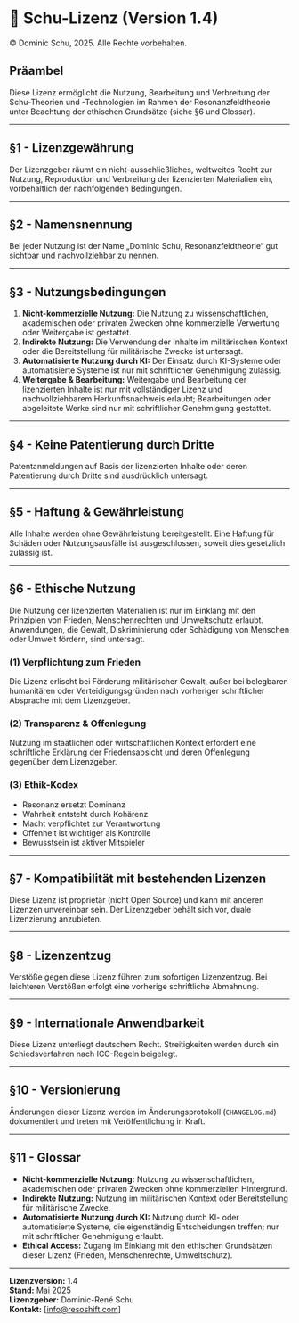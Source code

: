 # 📜 Schu-Lizenz (Version 1.4)  
© Dominic Schu, 2025. Alle Rechte vorbehalten.

## Präambel  
Diese Lizenz ermöglicht die Nutzung, Bearbeitung und Verbreitung der Schu-Theorien und -Technologien im Rahmen der Resonanzfeldtheorie unter Beachtung der ethischen Grundsätze (siehe §6 und Glossar).  

---

## §1 - Lizenzgewährung  
Der Lizenzgeber räumt ein nicht-ausschließliches, weltweites Recht zur Nutzung, Reproduktion und Verbreitung der lizenzierten Materialien ein, vorbehaltlich der nachfolgenden Bedingungen.  

---

## §2 - Namensnennung  
Bei jeder Nutzung ist der Name „Dominic Schu, Resonanzfeldtheorie“ gut sichtbar und nachvollziehbar zu nennen.  

---

## §3 - Nutzungsbedingungen  
1. **Nicht-kommerzielle Nutzung:** Die Nutzung zu wissenschaftlichen, akademischen oder privaten Zwecken ohne kommerzielle Verwertung oder Weitergabe ist gestattet.  
2. **Indirekte Nutzung:** Die Verwendung der Inhalte im militärischen Kontext oder die Bereitstellung für militärische Zwecke ist untersagt.  
3. **Automatisierte Nutzung durch KI:** Der Einsatz durch KI-Systeme oder automatisierte Systeme ist nur mit schriftlicher Genehmigung zulässig.  
4. **Weitergabe & Bearbeitung:** Weitergabe und Bearbeitung der lizenzierten Inhalte ist nur mit vollständiger Lizenz und nachvollziehbarem Herkunftsnachweis erlaubt; Bearbeitungen oder abgeleitete Werke sind nur mit schriftlicher Genehmigung gestattet.  

---

## §4 - Keine Patentierung durch Dritte  
Patentanmeldungen auf Basis der lizenzierten Inhalte oder deren Patentierung durch Dritte sind ausdrücklich untersagt.  

---

## §5 - Haftung & Gewährleistung  
Alle Inhalte werden ohne Gewährleistung bereitgestellt. Eine Haftung für Schäden oder Nutzungsausfälle ist ausgeschlossen, soweit dies gesetzlich zulässig ist.  

---

## §6 - Ethische Nutzung  
Die Nutzung der lizenzierten Materialien ist nur im Einklang mit den Prinzipien von Frieden, Menschenrechten und Umweltschutz erlaubt. Anwendungen, die Gewalt, Diskriminierung oder Schädigung von Menschen oder Umwelt fördern, sind untersagt.  

### (1) Verpflichtung zum Frieden  
Die Lizenz erlischt bei Förderung militärischer Gewalt, außer bei belegbaren humanitären oder Verteidigungsgründen nach vorheriger schriftlicher Absprache mit dem Lizenzgeber.  

### (2) Transparenz & Offenlegung  
Nutzung im staatlichen oder wirtschaftlichen Kontext erfordert eine schriftliche Erklärung der Friedensabsicht und deren Offenlegung gegenüber dem Lizenzgeber.  

### (3) Ethik-Kodex  
- Resonanz ersetzt Dominanz  
- Wahrheit entsteht durch Kohärenz  
- Macht verpflichtet zur Verantwortung  
- Offenheit ist wichtiger als Kontrolle  
- Bewusstsein ist aktiver Mitspieler  

---

## §7 - Kompatibilität mit bestehenden Lizenzen  
Diese Lizenz ist proprietär (nicht Open Source) und kann mit anderen Lizenzen unvereinbar sein. Der Lizenzgeber behält sich vor, duale Lizenzierung anzubieten.  

---

## §8 - Lizenzentzug  
Verstöße gegen diese Lizenz führen zum sofortigen Lizenzentzug. Bei leichteren Verstößen erfolgt eine vorherige schriftliche Abmahnung.  

---

## §9 - Internationale Anwendbarkeit  
Diese Lizenz unterliegt deutschem Recht. Streitigkeiten werden durch ein Schiedsverfahren nach ICC-Regeln beigelegt.  

---

## §10 - Versionierung  
Änderungen dieser Lizenz werden im Änderungsprotokoll (`CHANGELOG.md`) dokumentiert und treten mit Veröffentlichung in Kraft.  

---

## §11 - Glossar  

- **Nicht-kommerzielle Nutzung:** Nutzung zu wissenschaftlichen, akademischen oder privaten Zwecken ohne kommerziellen Hintergrund.  
- **Indirekte Nutzung:** Nutzung im militärischen Kontext oder Bereitstellung für militärische Zwecke.  
- **Automatisierte Nutzung durch KI:** Nutzung durch KI- oder automatisierte Systeme, die eigenständig Entscheidungen treffen; nur mit schriftlicher Genehmigung erlaubt.  
- **Ethical Access:** Zugang im Einklang mit den ethischen Grundsätzen dieser Lizenz (Frieden, Menschenrechte, Umweltschutz).  

---

**Lizenzversion:** 1.4  
**Stand:** Mai 2025  
**Lizenzgeber:** Dominic-René Schu  
**Kontakt:** [info@resoshift.com]  